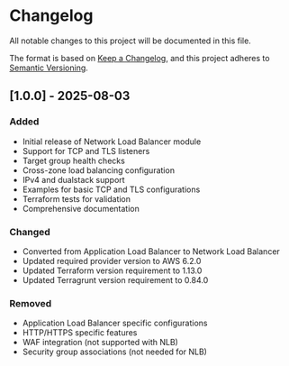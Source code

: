 # Changelog

All notable changes to this project will be documented in this file.

The format is based on [Keep a Changelog](https://keepachangelog.com/en/1.0.0/),
and this project adheres to [Semantic Versioning](https://semver.org/spec/v2.0.0.html).

## [1.0.0] - 2025-08-03

### Added
- Initial release of Network Load Balancer module
- Support for TCP and TLS listeners
- Target group health checks
- Cross-zone load balancing configuration
- IPv4 and dualstack support
- Examples for basic TCP and TLS configurations
- Terraform tests for validation
- Comprehensive documentation

### Changed
- Converted from Application Load Balancer to Network Load Balancer
- Updated required provider version to AWS 6.2.0
- Updated Terraform version requirement to 1.13.0
- Updated Terragrunt version requirement to 0.84.0

### Removed
- Application Load Balancer specific configurations
- HTTP/HTTPS specific features
- WAF integration (not supported with NLB)
- Security group associations (not needed for NLB)
